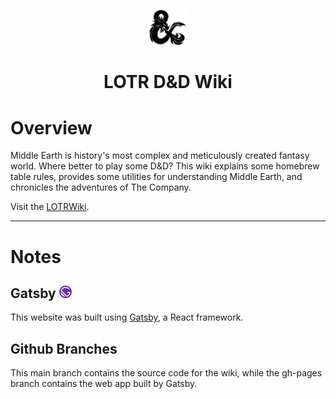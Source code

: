<p align = "center">
    <img alt = "D&D" src = "src/assets/dragon_ampersand.svg" width = "60"/>
</p>
<h1 align = "center">
    LOTR D&D Wiki
</h1>

# Overview

Middle Earth is history's most complex and meticulously created fantasy world. Where better to play some D&D?
This wiki explains some homebrew table rules, provides some utilities for understanding Middle Earth, and chronicles the 
adventures of The Company.

Visit the <a href = "https://timtwigg.github.io/lotrwiki" target = "_blank">LOTRWiki</a>.

---

# Notes

## Gatsby <img alt = "Gatsby" src = "src/assets/icon.png" width = "20"/>

This website was built using <a href = "https://www.gatsbyjs.com/" target = "_blank">Gatsby</a>, a React framework.

## Github Branches

This main branch contains the source code for the wiki, while the gh-pages branch contains the web app built by Gatsby.
